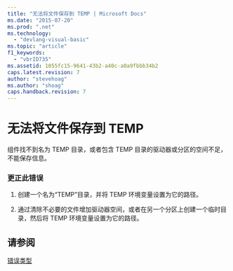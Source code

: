 ```yaml
---
title: "无法将文件保存到 TEMP | Microsoft Docs"
ms.date: "2015-07-20"
ms.prod: ".net"
ms.technology: 
  - "devlang-visual-basic"
ms.topic: "article"
f1_keywords: 
  - "vbrID735"
ms.assetid: 1055fc15-9641-43b2-a40c-a0a9fbbb34b2
caps.latest.revision: 7
author: "stevehoag"
ms.author: "shoag"
caps.handback.revision: 7
---
```

# 无法将文件保存到 TEMP
组件找不到名为 TEMP 目录，或者包含 TEMP 目录的驱动器或分区的空间不足，不能保存信息。  
  
### 更正此错误  
  
1.  创建一个名为“TEMP”目录，并将 TEMP 环境变量设置为它的路径。  
  
2.  通过清除不必要的文件增加驱动器空间，或者在另一个分区上创建一个临时目录，然后将 TEMP 环境变量设置为它的路径。  
  
## 请参阅  
 [错误类型](../../visual-basic/programming-guide/language-features/error-types.md)